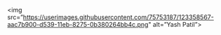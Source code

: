 <img src=”https://userimages.githubusercontent.com/75753187/123358567-aac7b900-d539-11eb-8275-0b380264bb4c.png" alt=”Yash Patil”>
